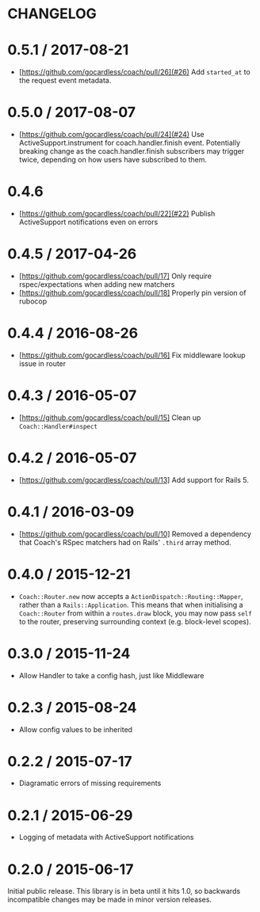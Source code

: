 # CHANGELOG

# 0.5.1 / 2017-08-21

* [https://github.com/gocardless/coach/pull/26](#26) Add `started_at` to the
  request event metadata.

# 0.5.0 / 2017-08-07

* [https://github.com/gocardless/coach/pull/24](#24) Use
  ActiveSupport.instrument for coach.handler.finish event. Potentially breaking
  change as the coach.handler.finish subscribers may trigger twice, depending on
  how users have subscribed to them.

# 0.4.6

* [https://github.com/gocardless/coach/pull/22](#22) Publish ActiveSupport notifications
  even on errors

# 0.4.5 / 2017-04-26

* [https://github.com/gocardless/coach/pull/17] Only require rspec/expectations
  when adding new matchers
* [https://github.com/gocardless/coach/pull/18] Properly pin version of rubocop

# 0.4.4 / 2016-08-26

* [https://github.com/gocardless/coach/pull/16] Fix middleware lookup issue in router

# 0.4.3 / 2016-05-07

* [https://github.com/gocardless/coach/pull/15] Clean up `Coach::Handler#inspect`

# 0.4.2 / 2016-05-07

* [https://github.com/gocardless/coach/pull/13] Add support for Rails 5.

# 0.4.1 / 2016-03-09

* [https://github.com/gocardless/coach/pull/10] Removed a dependency that Coach's RSpec matchers had on Rails' `.third` array method.

# 0.4.0 / 2015-12-21

* `Coach::Router.new` now accepts a `ActionDispatch::Routing::Mapper`, rather
  than a `Rails::Application`. This means that when initialising a
  `Coach::Router` from within a `routes.draw` block, you may now pass `self` to
  the router, preserving surrounding context (e.g. block-level scopes).


# 0.3.0 / 2015-11-24

* Allow Handler to take a config hash, just like Middleware


# 0.2.3 / 2015-08-24

* Allow config values to be inherited


# 0.2.2 / 2015-07-17

* Diagramatic errors of missing requirements


# 0.2.1 / 2015-06-29

* Logging of metadata with ActiveSupport notifications


# 0.2.0 / 2015-06-17

Initial public release. This library is in beta until it hits 1.0, so backwards
incompatible changes may be made in minor version releases.

